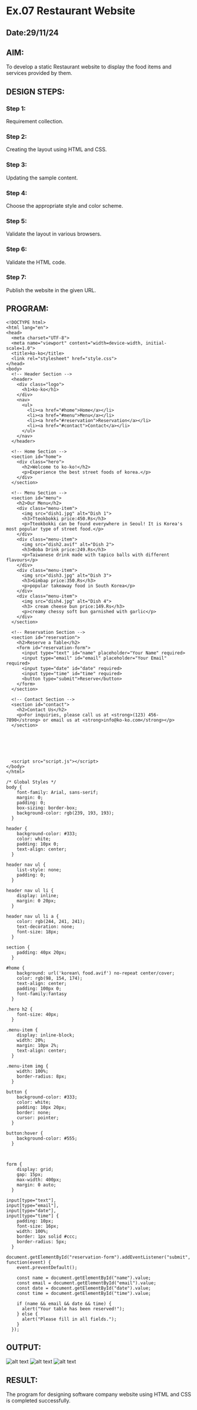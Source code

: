 # Ex.07 Restaurant Website
## Date:29/11/24

## AIM:
To develop a static Restaurant website to display the food items and services provided by them.

## DESIGN STEPS:

### Step 1:
Requirement collection.

### Step 2:
Creating the layout using HTML and CSS.

### Step 3:
Updating the sample content.

### Step 4:
Choose the appropriate style and color scheme.

### Step 5:
Validate the layout in various browsers.

### Step 6:
Validate the HTML code.

### Step 7:
Publish the website in the given URL.

## PROGRAM:
~~~
<!DOCTYPE html>
<html lang="en">
<head>
  <meta charset="UTF-8">
  <meta name="viewport" content="width=device-width, initial-scale=1.0">
  <title>ko-ko</title>
  <link rel="stylesheet" href="style.css">
</head>
<body>
  <!-- Header Section -->
  <header>
    <div class="logo">
      <h1>ko-ko</h1>
    </div>
    <nav>
      <ul>
        <li><a href="#home">Home</a></li>
        <li><a href="#menu">Menu</a></li>
        <li><a href="#reservation">Reservation</a></li>
        <li><a href="#contact">Contact</a></li>
      </ul>
    </nav>
  </header>

  <!-- Home Section -->
  <section id="home">
    <div class="hero">
      <h2>Welcome to ko-ko!</h2>
      <p>Experience the best street foods of korea.</p>
    </div>
  </section>

  <!-- Menu Section -->
  <section id="menu">
    <h2>Our Menu</h2>
    <div class="menu-item">
      <img src="dish1.jpg" alt="Dish 1">
      <h3>Tteokbokki price:450.Rs</h3>
      <p>Tteokbokki can be found everywhere in Seoul! It is Korea's most popular type of street food.</p>
    </div>
    <div class="menu-item">
      <img src="dish2.avif" alt="Dish 2">
      <h3>Boba Drink price:249.Rs</h3>
      <p>Taiwanese drink made with tapico balls with different flavours</p>
    </div>
    <div class="menu-item">
      <img src="dish3.jpg" alt="Dish 3">
      <h3>Gimbap price:350.Rs</h3>
      <p>popular takeaway food in South Korea</p>
    </div>
    <div class="menu-item">
      <img src="dish4.jpg" alt="Dish 4">
      <h3> cream cheese bun price:149.Rs</h3>
      <p>creamy chessy soft bun garnished with garlic</p>
    </div>
  </section>

  <!-- Reservation Section -->
  <section id="reservation">
    <h2>Reserve a Table</h2>
    <form id="reservation-form">
      <input type="text" id="name" placeholder="Your Name" required>
      <input type="email" id="email" placeholder="Your Email" required>
      <input type="date" id="date" required>
      <input type="time" id="time" required>
      <button type="submit">Reserve</button>
    </form>
  </section>

  <!-- Contact Section -->
  <section id="contact">
    <h2>Contact Us</h2>
    <p>For inquiries, please call us at <strong>(123) 456-7890</strong> or email us at <strong>info@ko-ko.com</strong></p>
  </section>



  
  

  <script src="script.js"></script>
</body>
</html>

~~~
~~~
/* Global Styles */
body {
    font-family: Arial, sans-serif;
    margin: 0;
    padding: 0;
    box-sizing: border-box;
    background-color: rgb(239, 193, 193);
  }
  
header {
    background-color: #333;
    color: white;
    padding: 10px 0;
    text-align: center;
  }
  
header nav ul {
    list-style: none;
    padding: 0;
  }
  
header nav ul li {
    display: inline;
    margin: 0 20px;
  }
  
header nav ul li a {
    color: rgb(244, 241, 241);
    text-decoration: none;
    font-size: 18px;
  }
  
section {
    padding: 40px 20px;
  }
  
#home {
    background: url('korean\ food.avif') no-repeat center/cover;
    color: rgb(98, 154, 174);
    text-align: center;
    padding: 100px 0;
    font-family:fantasy
  }
  
.hero h2 {
    font-size: 40px;
  }
  
.menu-item {
    display: inline-block;
    width: 20%;
    margin: 10px 2%;
    text-align: center;
  }
  
.menu-item img {
    width: 100%;
    border-radius: 8px;
  }
  
button {
    background-color: #333;
    color: white;
    padding: 10px 20px;
    border: none;
    cursor: pointer;
  }
  
button:hover {
    background-color: #555;
  }
  

  
form {
    display: grid;
    gap: 15px;
    max-width: 400px;
    margin: 0 auto;
  }
  
input[type="text"],
input[type="email"],
input[type="date"],
input[type="time"] {
    padding: 10px;
    font-size: 16px;
    width: 100%;
    border: 1px solid #ccc;
    border-radius: 5px;
  }
~~~
~~~
document.getElementById("reservation-form").addEventListener("submit", function(event) {
    event.preventDefault();
  
    const name = document.getElementById("name").value;
    const email = document.getElementById("email").value;
    const date = document.getElementById("date").value;
    const time = document.getElementById("time").value;
  
    if (name && email && date && time) {
      alert("Your table has been reserved!");
    } else {
      alert("Please fill in all fields.");
    }
  });
~~~


## OUTPUT:
![alt text](restweboutput.png)
![alt text](restweboutput2.png)
![alt text](restweboutput3.png)

## RESULT:
The program for designing software company website using HTML and CSS is completed successfully.
